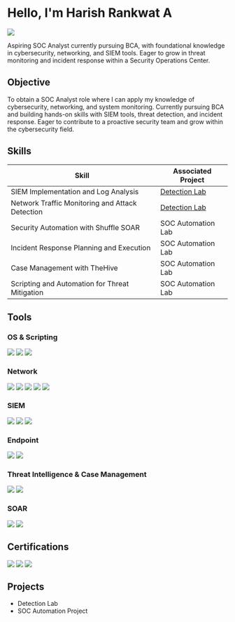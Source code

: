# Hello, I'm Harish Rankwat A
<a href="https://www.linkedin.com/in/harish-rankwat/"><img src="https://img.shields.io/badge/-LinkedIn-0072b1?&style=for-the-badge&logo=linkedin&logoColor=white" /></a>

Aspiring SOC Analyst currently pursuing BCA, with foundational knowledge in cybersecurity, networking, and SIEM tools. Eager to grow in threat monitoring and incident response within a Security Operations Center.

## Objective

To obtain a SOC Analyst role where I can apply my knowledge of cybersecurity, networking, and system monitoring. Currently pursuing BCA and building hands-on skills with SIEM tools, threat detection, and incident response. Eager to contribute to a proactive security team and grow within the cybersecurity field.

## Skills

| Skill                                         | Associated Project         |
|-----------------------------------------------|----------------------------|
| SIEM Implementation and Log Analysis          | <a href="https://google.com">Detection Lab</a>|
| Network Traffic Monitoring and Attack Detection | <a href="https://google.com">Detection Lab</a>|
| Security Automation with Shuffle SOAR         | SOC Automation Lab|
| Incident Response Planning and Execution      | SOC Automation Lab|
| Case Management with TheHive                  | SOC Automation Lab|
| Scripting and Automation for Threat Mitigation | SOC Automation Lab|

## Tools

### OS & Scripting
<div>
    <img src="https://img.shields.io/badge/-Linux-FCC624?&style=for-the-badge&logo=linux&logoColor=black" />
    <img src="https://img.shields.io/badge/-PowerShell-5391FE?&style=for-the-badge&logo=powershell&logoColor=white" />
    <img src="https://img.shields.io/badge/-Bash-4EAA25?&style=for-the-badge&logo=gnu-bash&logoColor=white" />
</div>

### Network
<div>
    <img src="https://img.shields.io/badge/-Wireshark-1679A7?&style=for-the-badge&logo=Wireshark&logoColor=white" />
    <img src="https://img.shields.io/badge/-Snort-F80000?&style=for-the-badge&logo=apache&logoColor=white" />
    <img src="https://img.shields.io/badge/-Nmap-004079?&style=for-the-badge&logo=gnometerminal&logoColor=white" />
    <img src="https://img.shields.io/badge/-Netcat-4B8BBE?&style=for-the-badge&logo=codeforces&logoColor=white" />
    <img src="https://img.shields.io/badge/-TCPDump-000000?&style=for-the-badge&logo=linux&logoColor=white" />
</div>

### SIEM
<div>
    <img src="https://img.shields.io/badge/-Microsoft_Sentinel-0078D4?&style=for-the-badge&logo=Microsoft&logoColor=white" />
    <img src="https://img.shields.io/badge/-Splunk-000000?&style=for-the-badge&logo=Splunk&logoColor=white" />
    <img src="https://img.shields.io/badge/-Elastic-005571?&style=for-the-badge&logo=Elastic&logoColor=white" />
</div>

### Endpoint
<div>
    <img src="https://img.shields.io/badge/-Microsoft_Defender_for_Endpoint-00A4EF?&style=for-the-badge&logo=Microsoft&logoColor=white" />
    <img src="https://img.shields.io/badge/-Velociraptor-4B275F?&style=for-the-badge&logo=Velociraptor&logoColor=white" />
</div>

### Threat Intelligence & Case Management
<div>
    <img src="https://img.shields.io/badge/-TheHive-FEC601?&style=for-the-badge&logo=apachehive&logoColor=black" />
    <img src="https://img.shields.io/badge/-VirusTotal-4285F4?&style=for-the-badge&logo=virustotal&logoColor=white" />
</div>

### SOAR
<div>
    <img src="https://img.shields.io/badge/-Shuffle-5A3E85?&style=for-the-badge&logo=fastapi&logoColor=white" />
    <img src="https://img.shields.io/badge/-Splunk%20SOAR-000000?&style=for-the-badge&logo=splunk&logoColor=white" />
</div>

## Certifications
<div>
    <img src="https://img.shields.io/badge/-Google%20Cybersecurity%20Professional-FF0000?&style=for-the-badge&logo=Google&logoColor=white" />
    <img src="https://img.shields.io/badge/-CS50%20Certificate-5C2D91?&style=for-the-badge&logo=Harvard&logoColor=white" />
    <img src="https://img.shields.io/badge/-Ethical%20Hacking-FF6347?&style=for-the-badge&logo=HackTheBox&logoColor=white" />
</div>

## Projects
- Detection Lab
- SOC Automation Project

